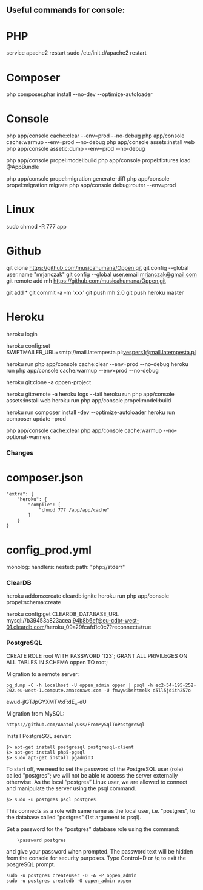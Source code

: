 Useful commands for console:
----------------------------

# PHP

service apache2 restart 
sudo /etc/init.d/apache2 restart

# Composer

php composer.phar install --no-dev --optimize-autoloader

# Console

php app/console cache:clear --env=prod --no-debug
php app/console cache:warmup --env=prod --no-debug
php app/console assets:install web
php app/console assetic:dump --env=prod --no-debug

php app/console propel:model:build
php app/console propel:fixtures:load @AppBundle

php app/console propel:migration:generate-diff
php app/console propel:migration:migrate
php app/console debug:router --env=prod

# Linux

sudo chmod -R 777 app

# Github

git clone https://github.com/musicahumana/Oppen.git
git config --global user.name "mrjanczak"
git config --global user.email mrjanczak@gmail.com
git remote add mh https://github.com/musicahumana/Oppen.git

git add *
git commit -a -m 'xxx'
git push mh 2.0
git push heroku master



# Heroku

heroku login

heroku config:set SWIFTMAILER_URL=smtp://mail.latempesta.pl:vespers1@mail.latempesta.pl

heroku run php app/console cache:clear --env=prod --no-debug
heroku run php app/console cache:warmup --env=prod --no-debug

heroku git:clone -a oppen-project

heroku git:remote -a 
heroku logs --tail
heroku run php app/console assets:install web
heroku run php app/console propel:model:build

heroku run composer install -dev --optimize-autoloader
heroku run composer update -prod 

php app/console cache:clear
php app/console cache:warmup --no-optional-warmers

### Changes

# composer.json
    "extra": {
        "heroku": {
            "compile": [
                "chmod 777 /app/app/cache"
            ]
        }
    }

# config_prod.yml
monolog:
    handlers:
        nested:
            path:  "php://stderr"   

### ClearDB

heroku addons:create cleardb:ignite
heroku run php app/console propel:schema:create

heroku config:get CLEARDB_DATABASE_URL
mysql://b39453a823acea:94b8b6ef@eu-cdbr-west-01.cleardb.com/heroku_09a29fcafd1c0c7?reconnect=true



### PostgreSQL

CREATE ROLE root WITH PASSWORD '123';
GRANT ALL PRIVILEGES ON ALL TABLES IN SCHEMA oppen TO root;

Migration to a remote server:

	pg_dump -C -h localhost -U oppen_admin oppen | psql -h ec2-54-195-252-202.eu-west-1.compute.amazonaws.com -U fmwywibshtmelk d5ll5jdith257o

ewud-jlGTJpGYXMTVxFxIE_-eU

Migration from MySQL:

	https://github.com/AnatolyUss/FromMySqlToPostgreSql

Install PostgreSQL server:

	$> apt-get install postgresql postgresql-client
	$> apt-get install php5-pgsql
	$> sudo apt-get install pgadmin3
	
To start off, we need to set the password of the PostgreSQL user (role) called "postgres"; we will not be able to access the server externally otherwise. As the local “postgres” Linux user, we are allowed to connect and manipulate the server using the psql command.	
	
	$> sudo -u postgres psql postgres

This connects as a role with same name as the local user, i.e. "postgres", to the database called "postgres" (1st argument to psql).

Set a password for the "postgres" database role using the command:

		\password postgres

and give your password when prompted. The password text will be hidden from the console for security purposes.
Type Control+D or \q to exit the posgreSQL prompt. 

	sudo -u postgres createuser -D -A -P oppen_admin
	sudo -u postgres createdb -O oppen_admin oppen

